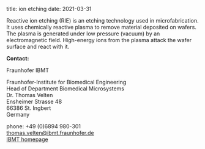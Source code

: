 title: ion etching
date: 2021-03-31

Reactive ion etching (RIE) is an etching technology used in microfabrication. It uses chemically reactive plasma to remove material deposited on wafers. The plasma is generated under low pressure (vacuum) by an electromagnetic field. High-energy ions from the plasma attack the wafer surface and react with it.
<!--break-->
__Contact:__

Fraunhofer IBMT
 
Fraunhofer-Institute for Biomedical Engineering  
Head of Department Biomedical Microsystems  
Dr. Thomas Velten  
Ensheimer Strasse 48   
66386 St. Ingbert   
Germany  

phone: +49 (0)6894 980-301   
thomas.velten@ibmt.fraunhofer.de  
[IBMT homepage](http://www.ibmt.fraunhofer.de/fhg/ibmt_en/biomedical_engineering/biomedical_microsystems/microsensors_microfluidics/index.jsp)